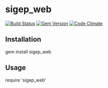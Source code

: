 # sigep_web

[![Build Status](https://travis-ci.org/Sidoniuns/sigep_web.svg?branch=master)](https://travis-ci.org/Sidoniuns/sigep_web)
[![Gem Version](https://badge.fury.io/rb/sigep_web.svg)](https://badge.fury.io/rb/sigep_web)
[![Code Climate](https://codeclimate.com/github/Sidoniuns/sigep_web/badges/gpa.svg)](https://codeclimate.com/github/Sidoniuns/sigep_web)

## Installation
  gem install sigep_web

## Usage
  require 'sigep_web'
